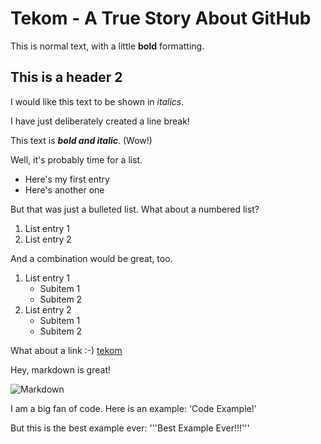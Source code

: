 # Tekom - A True Story About GitHub
This is normal text, with a little __bold__ formatting. 
## This is a header 2
I would like this text to be shown in *italics*.

I have just deliberately created a line break!

This text is **_bold and italic_**. (Wow!)

Well, it's probably time for a list.
* Here's my first entry
* Here's another one

But that was just a bulleted list. What about a numbered list?
1. List entry 1
1. List entry 2

And a combination would be great, too.
1. List entry 1
   * Subitem 1
   * Subitem 2
1. List entry 2
   * Subitem 1
   * Subitem 2

What about a link :-) [tekom](http://tekom.de/)

Hey, markdown is great!

![Markdown](https://parson-ag.github.io/tekom2017_markdown_workshop_2/doc-images/Markdown-mark.png)

I am a big fan of code. Here is an example:
'Code Example!'

But this is the best example ever:
'''Best Example Ever!!!'''
